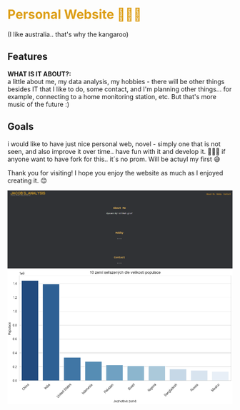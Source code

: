 <h1><span style="color:#dd9e15"> Personal Website 🦘👨‍🚀</span></h1> (I like australia.. that's why the kangaroo)

## Features

**WHAT IS IT ABOUT?:** <br>
a little about me, my data analysis, my hobbies - there will be other things besides IT that I like to do, some contact, and I'm planning other things... for example, connecting to a home monitoring station, etc. But that's more music of the future :)


## Goals
i would like to have just nice personal web, novel - simply one that is not seen, and also improve it over time.. have fun with it and develop it. 🙏🧑‍💻
if anyone want to have fork for this.. it´s no prom. Will be actuyl my first 😅

Thank you for visiting! I hope you enjoy the website as much as I enjoyed creating it. 😊

![Vizualizace](https://github.com/JacobBersheba89/New_website/blob/main/web.png?raw=true)
![Vizualizace](https://github.com/JacobBersheba89/Data_Analyst_Course/raw/main/Aaa%20___final_project____/0.PNG)
